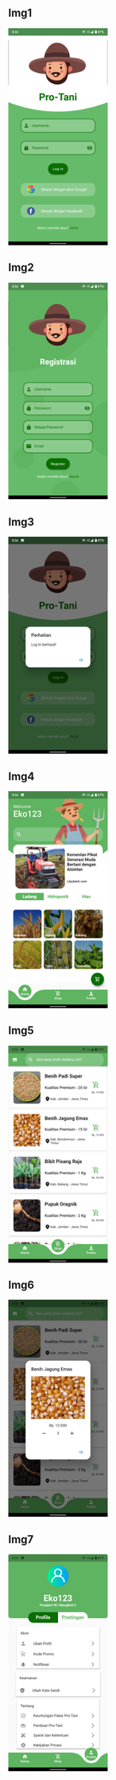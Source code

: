 <h2>Img1</h2>
<img src="https://github.com/Yoga3911/pro_tani/blob/main/Pro%20-%20Tani/Screenshot_20210815-083614.png" width="200">
<h2>Img2</h2>
<img src="https://github.com/Yoga3911/pro_tani/blob/main/Pro%20-%20Tani/Screenshot_20210815-083618.png" width="200">
<h2>Img3</h2>
<img src="https://github.com/Yoga3911/pro_tani/blob/main/Pro%20-%20Tani/Screenshot_20210815-083622.png" width="200">
<h2>Img4</h2>
<img src="https://github.com/Yoga3911/pro_tani/blob/main/Pro%20-%20Tani/Screenshot_20210815-083625.png" width="200">
<h2>Img5</h2>
<img src="https://github.com/Yoga3911/pro_tani/blob/main/Pro%20-%20Tani/Screenshot_20210815-083627.png" width="200">
<h2>Img6</h2>
<img src="https://github.com/Yoga3911/pro_tani/blob/main/Pro%20-%20Tani/Screenshot_20210815-083630.png" width="200">
<h2>Img7</h2>
<img src="https://github.com/Yoga3911/pro_tani/blob/main/Pro%20-%20Tani/Screenshot_20210815-083633.png" width="200">
